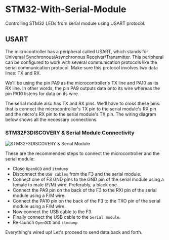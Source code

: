 # STM32-With-Serial-Module

Controlling STM32 LEDs from serial module using USART protocol.


## USART
The microcontroller has a peripheral called USART, which stands for Universal Synchronous/Asynchronous Receiver/Transmitter. This peripheral can be configured to work with several communication protocols like the serial communication protocol. Make sure this protocol involves two data lines: TX and RX.

We'll be using the pin PA9 as the microcontroller's TX line and PA10 as its RX line. In other words, the pin PA9 outputs data onto its wire whereas the pin PA10 listens for data on its wire.

The serial module also has TX and RX pins. We'll have to cross these pins: that is connect the microcontroller's TX pin to the serial module's RX pin and the micro's RX pin to the serial module's TX pin. The wiring diagram below shows all the necessary connections.


### STM32F3DISCOVERY & Serial Module Connectivity
![STM32F3DISCOVERY & Serial Module](https://docs.rust-embedded.org/discovery/assets/f3-serial.png)


These are the recommended steps to connect the microcontroller and the serial module:
- Close `OpenOCD` and `itmdump`
- Disconnect the `USB cables` from the F3 and the serial module.
- Connect one of F3 GND pins to the GND pin of the serial module using a female to male (F/M) wire. Preferably, a black one.
- Connect the PA9 pin on the back of the F3 to the RXI pin of the serial module using a F/M wire.
- Connect the PA10 pin on the back of the F3 to the TXO pin of the serial module using a F/M wire.
- Now connect the USB cable to the F3.
- Finally connect the USB cable to the `Serial module`.
- Re-launch `OpenOCD` and `itmdump`

Everything's wired up! Let's proceed to send data back and forth.

